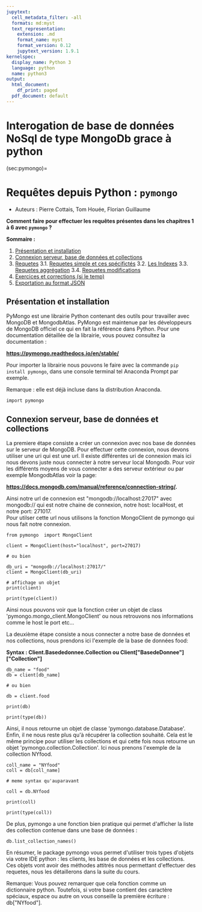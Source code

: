 ```yaml
---
jupytext:
  cell_metadata_filter: -all
  formats: md:myst
  text_representation:
    extension: .md
    format_name: myst
    format_version: 0.12
    jupytext_version: 1.9.1
kernelspec:
  display_name: Python 3
  language: python
  name: python3
output:
  html_document:
    df_print: paged
  pdf_document: default
---
```



# Interogation de base de données NoSql de type MongoDb grace à python

(sec:pymongo)=
# Requêtes depuis Python : `pymongo`

* Auteurs : Pierre Cottais, Tom Houée, Florian Guillaume

**Comment faire pour effectuer les requêtes présentes dans les chapitres 1 à 6 avec `pymongo` ?**


**Sommaire :**


1. [Présentation et installation](#partie1)
2. [Connexion serveur, base de données et collections](#partie2)
3. [Requetes](#partie4)
  3.1. [Requetes simple et ces spécifictés](#partie41)
  3.2. [Les Indexes](#partie42)
  3.3. [Requetes aggrégation](#partie43)
  3.4. [Requetes modifications](#partie44)
4. [Exercices et corrections (si le temp)](#partie5)
5. [Exportation au format JSON](#partie6)

## Présentation et installation <a id="partie1"></a>

PyMongo est une librairie Python contenant des outils pour travailler avec MongoDB et MongodbAtlas. PyMongo est maintenue par les développeurs de MongoDB officiel ce qui en fait la référence dans Python. Pour une documentation détaillée de la librairie, vous pouvez consultez la documentation :

**https://pymongo.readthedocs.io/en/stable/**

Pour importer la librairie nous pouvons le faire avec la commande ```pip install pymongo```, dans une console terminal tel Anaconda Prompt par exemple.

Remarque : elle est déjà incluse dans la distribution Anaconda.

```{code-cell}
import pymongo 
```
## Connexion serveur, base de données et collections <a id="partie2"></a>

La premiere étape consiste a créer un connexion avec nos base de données sur le serveur de MongoDB. Pour effectuer cette connexion, nous devons utiliser une uri qui est une url. Il  existe différentes uri de connexion mais ici nous devons juste nous connecter à notre serveur local Mongodb. Pour voir les différents moyens de vous connecter a des serveur extérieur ou par exemple MongodbAtlas voir la page: 

**https://docs.mongodb.com/manual/reference/connection-string/.**

Ainsi notre url de connexion est "mongodb://localhost:27017" avec mongodb:// qui est notre chaine de connexion, notre host: localHost, et notre port: 271017.  
Pour utilser cette url nous utilisons la fonction MongoClient de pymongo qui nous fait notre connexion.

```{code-cell}
from pymongo  import MongoClient

client = MongoClient(host="localhost", port=27017)

# ou bien 

db_uri = "mongodb://localhost:27017/"
client = MongoClient(db_uri)

# affichage un objet
print(client)
```
```{code-cell}
print(type(client))
```

Ainsi nous pouvons voir que la fonction créer un objet de class 'pymongo.mongo_client.MongoClient' ou nous retrouvons nos informations comme le host le port etc...


La deuxième étape consiste a nous connecter a notre base de données et nos collections, nous prendons ici l'exemple de la base de données food:


**Syntax : Client.Basededonnee.Collection ou Client["BasedeDonnee"]["Collection"]**

```{code-cell}
db_name = "food"
db = client[db_name]

# ou bien

db = client.food

print(db)
```
```{code-cell}
print(type(db))
```

Ainsi, il nous retourne un objet de classe 'pymongo.database.Database'. 
Enfin, il ne nous reste plus qu'à récupérer la collection souhaité. 
Cela est le même principe pour utiliser les collections et qui cette fois nous retourne un objet 'pymongo.collection.Collection'. Ici nous prenons l'exemple de la collection NYfood.

```{code-cell}
coll_name = "NYfood"
coll = db[coll_name]

# meme syntax qu'auparavant

coll = db.NYfood

print(coll)
```

```{code-cell}
print(type(coll))
```

De plus, pymongo a une fonction bien pratique qui permet d'afficher la liste des collection contenue dans une base de données :

```{code-cell}
db.list_collection_names()
```

En résumer, le package pymongo vous permet d'utiliser trois types d'objets via votre IDE python : les clients, les base de données et les collections. Ces objets vont avoir des méthodes attitrés nous permettant d'effectuer des requetes, nous les détaillerons dans la suite du cours.

Remarque: Vous pouvez remarquer que cela fonction comme un dictionnaire python. Toutefois, si votre base contient des caractère spéciaux, espace ou autre on vous conseille la première écriture : db["NYfood"].
